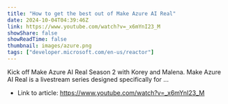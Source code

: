 ```yaml
---
title: "How to get the best out of Make Azure AI Real"
date: 2024-10-04T04:39:46Z
link: https://www.youtube.com/watch?v=_x6mYnI23_M
showShare: false
showReadTime: false
thumbnail: images/azure.png
tags: ["developer.microsoft.com/en-us/reactor"]
---
```

Kick off Make Azure AI Real Season 2 with Korey and Malena. Make Azure AI Real is a livestream series designed specifically for ...

- Link to article: https://www.youtube.com/watch?v=_x6mYnI23_M